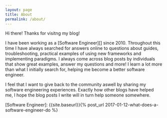 ```yaml
---
layout: page
title: About
permalink: /about/
---
```


Hi there! Thanks for visitng my blog!

I have been working as a [Software Engineer][] since 2010. Throughout this time I have always searched for answers online to questions about guides, troubleshooting, practical examples of using new frameworks and implementing paradigms. I always come across blog posts by individuals that show great examples, answer my questions and more! I learn a lot more than what I initially search for, helping me become a better software engineer.  

I feel that I want to give back to the community aswell by sharing my software engineering experiences. Exactly how other blogs have helped me, I hope the blog posts I write will in turn help someone somewhere.

[Software Engineer]: {{site.baseurl}}{% post_url 2017-01-12-what-does-a-software-engineer-do %}
